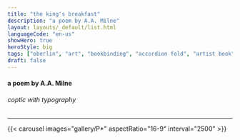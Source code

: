 ```yaml
---
title: "the king's breakfast"
description: "a poem by A.A. Milne"
layout: layouts/_default/list.html
languageCode: "en-us"
showHero: true
heroStyle: big
tags: ["oberlin", "art", "bookbinding", "accordion fold", "artist book", "hysteria", "history"]
draft: false
---
```

#### a poem by A.A. Milne
###### coptic with typography
---

{{< carousel images="gallery/P*" aspectRatio="16-9" interval="2500" >}}
